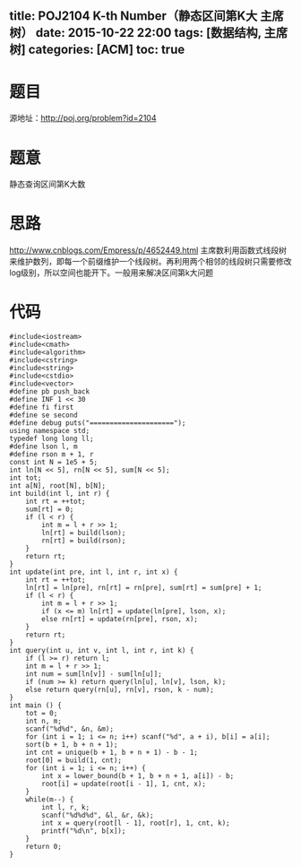 title: POJ2104 K-th Number（静态区间第K大 主席树）
date: 2015-10-22 22:00
tags: [数据结构, 主席树]
categories: [ACM]
toc: true
---
# 题目	
源地址：http://poj.org/problem?id=2104

# 题意
静态查询区间第K大数

# 思路
http://www.cnblogs.com/Empress/p/4652449.html
主席数利用函数式线段树来维护数列，即每一个前缀维护一个线段树。再利用两个相邻的线段树只需要修改log级别，所以空间也能开下。一般用来解决区间第k大问题

<!--more-->

# 代码
```
#include<iostream>
#include<cmath>
#include<algorithm>
#include<cstring>
#include<string>
#include<cstdio>
#include<vector>
#define pb push_back
#define INF 1 << 30
#define fi first
#define se second
#define debug puts("=====================");
using namespace std;
typedef long long ll;
#define lson l, m
#define rson m + 1, r
const int N = 1e5 + 5;
int ln[N << 5], rn[N << 5], sum[N << 5];
int tot;
int a[N], root[N], b[N];
int build(int l, int r) {
    int rt = ++tot;
    sum[rt] = 0;
    if (l < r) {
        int m = l + r >> 1;
        ln[rt] = build(lson);
        rn[rt] = build(rson);
    }
    return rt;
}
int update(int pre, int l, int r, int x) {
    int rt = ++tot;
    ln[rt] = ln[pre], rn[rt] = rn[pre], sum[rt] = sum[pre] + 1;
    if (l < r) {
        int m = l + r >> 1;
        if (x <= m) ln[rt] = update(ln[pre], lson, x);
        else rn[rt] = update(rn[pre], rson, x);
    }
    return rt;
}
int query(int u, int v, int l, int r, int k) {
    if (l >= r) return l;
    int m = l + r >> 1;
    int num = sum[ln[v]] - sum[ln[u]];
    if (num >= k) return query(ln[u], ln[v], lson, k);
    else return query(rn[u], rn[v], rson, k - num);
}
int main () {
    tot = 0;
    int n, m;
    scanf("%d%d", &n, &m);
    for (int i = 1; i <= n; i++) scanf("%d", a + i), b[i] = a[i];
    sort(b + 1, b + n + 1);
    int cnt = unique(b + 1, b + n + 1) - b - 1;
    root[0] = build(1, cnt);
    for (int i = 1; i <= n; i++) {
        int x = lower_bound(b + 1, b + n + 1, a[i]) - b;
        root[i] = update(root[i - 1], 1, cnt, x);
    }
    while(m--) {
        int l, r, k;
        scanf("%d%d%d", &l, &r, &k);
        int x = query(root[l - 1], root[r], 1, cnt, k);
        printf("%d\n", b[x]);
    }
    return 0;
}
```